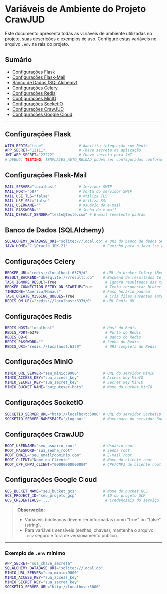 # Variáveis de Ambiente do Projeto CrawJUD

Este documento apresenta todas as variáveis de ambiente utilizadas no projeto, suas descrições e exemplos de uso. Configure estas variáveis no arquivo `.env` na raiz do projeto.

## Sumário

- [Configurações Flask](#configuracoes-flask)
- [Configurações Flask-Mail](#configuracoes-flask-mail)
- [Banco de Dados (SQLAlchemy)](#banco-de-dados-sqlalchemy)
- [Configurações Celery](#configuracoes-celery)
- [Configurações Redis](#configuracoes-redis)
- [Configurações MinIO](#configuracoes-minio)
- [Configurações SocketIO](#configuracoes-socketio)
- [Configurações CrawJUD](#configuracoes-crawjud)
- [Configurações Google Cloud](#configuracoes-google-cloud)

---

## Configurações Flask

```bash
WITH_REDIS="true"                # Habilita integração com Redis
APP_SECRET="11111"               # Chave secreta da aplicação
JWT_APP_SECRET="22222"           # Chave secreta para JWT
# DEBUG, TESTING, TEMPLATES_AUTO_RELOAD podem ser configurados conforme necessidade
```

## Configurações Flask-Mail

```bash
MAIL_SERVER="localhost"          # Servidor SMTP
MAIL_PORT="587"                  # Porta do servidor SMTP
MAIL_USE_TLS="false"             # Utiliza TLS
MAIL_USE_SSL="false"             # Utiliza SSL
MAIL_USERNAME=""                 # Usuário do e-mail
MAIL_PASSWORD=""                 # Senha do e-mail
MAIL_DEFAULT_SENDER="teste@teste.com" # E-mail remetente padrão
```

## Banco de Dados (SQLAlchemy)

```bash
SQLALCHEMY_DATABASE_URI="sqlite:///local.db" # URI do banco de dados SQLite
JAVA_HOME="C:\Oracle_JDK-21"                # Caminho para o Java (se necessário)
```

## Configurações Celery

```bash
BROKER_URL="redis://localhost:6379/0"       # URL do broker Celery (Redis)
RESULT_BACKEND="db+sqlite:///results.db"    # Backend de resultados Celery
TASK_IGNORE_RESULT=True                      # Ignora resultados das tasks
BROKER_CONNECTION_RETRY_ON_STARTUP=True      # Tenta reconectar broker ao iniciar
TIMEZONE="America/Manaus"                   # Fuso horário padrão
TASK_CREATE_MISSING_QUEUES=True              # Cria filas ausentes automaticamente
REDIS_OM_URL="redis://localhost:6379/0"     # URL Redis OM
```

## Configurações Redis

```bash
REDIS_HOST="localhost"                      # Host do Redis
REDIS_PORT=6379                              # Porta do Redis
REDIS_DB=0                                   # Banco do Redis
REDIS_PASSWORD=""                           # Senha do Redis
REDIS_URI="redis://localhost:6379"           # URI completa do Redis
```

## Configurações MinIO

```bash
MINIO_URL_SERVER="seu_minio:9000"           # URL do servidor MinIO
MINIO_ACCESS_KEY="sua_access_key"           # Access key MinIO
MINIO_SECRET_KEY="sua_secret_key"           # Secret key MinIO
MINIO_BUCKET_NAME="outputexec-bots"         # Nome do bucket MinIO
```

## Configurações SocketIO

```bash
SOCKETIO_SERVER_URL="http://localhost:5000" # URL do servidor SocketIO
SOCKETIO_SERVER_NAMESPACE="/logsbot"        # Namespace do servidor SocketIO
```

## Configurações CrawJUD

```bash
ROOT_USERNAME="seu_usuario_root"            # Usuário root
ROOT_PASSWORD="sua_senha_root"              # Senha root
ROOT_EMAIL="seu_email@dominio.com"          # E-mail root
ROOT_CLIENT="Nome do Cliente"               # Nome do cliente root
ROOT_CPF_CNPJ_CLIENT="00000000000000"       # CPF/CNPJ do cliente root
```

## Configurações Google Cloud

```bash
GCS_BUCKET_NAME="seu_bucket_gcs"            # Nome do bucket GCS
GCS_PROJECT_ID="seu_projeto_gcp"            # ID do projeto GCP
GCS_CREDENTIALS='...'                        # Credenciais do serviço (JSON)
```

> **Observação:**
>
> - Variáveis booleanas devem ser informadas como "true" ou "false" (string).
> - Para variáveis sensíveis (senhas, chaves), mantenha o arquivo `.env` seguro e fora de versionamento público.

---

### Exemplo de `.env` mínimo

```bash
APP_SECRET="sua_chave_secreta"
SQLALCHEMY_DATABASE_URI="sqlite:///local.db"
MINIO_URL_SERVER="seu_minio:9000"
MINIO_ACCESS_KEY="sua_access_key"
MINIO_SECRET_KEY="sua_secret_key"
SOCKETIO_SERVER_URL="http://localhost:5000"
```
